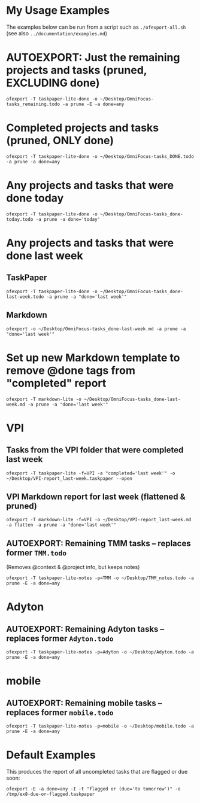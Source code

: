 # My Usage Examples

The examples below can be run from a script such as `./ofexport-all.sh`
(see also `../documentation/examples.md`)

# AUTOEXPORT: Just the remaining projects and tasks (pruned, EXCLUDING done)

    ofexport -T taskpaper-lite-done -o ~/Desktop/OmniFocus-tasks_remaining.todo -a prune -E -a done=any

# Completed projects and tasks (pruned, ONLY done)

    ofexport -T taskpaper-lite-done -o ~/Desktop/OmniFocus-tasks_DONE.todo -a prune -a done=any

# Any projects and tasks that were done today

    ofexport -T taskpaper-lite-done -o ~/Desktop/OmniFocus-tasks_done-today.todo -a prune -a done='today'

# Any projects and tasks that were done last week

## TaskPaper

    ofexport -T taskpaper-lite-done -o ~/Desktop/OmniFocus-tasks_done-last-week.todo -a prune -a "done='last week'"

## Markdown

    ofexport -o ~/Desktop/OmniFocus-tasks_done-last-week.md -a prune -a "done='last week'"

# Set up new Markdown template to remove @done tags from "completed" report

    ofexport -T markdown-lite -o ~/Desktop/OmniFocus-tasks_done-last-week.md -a prune -a "done='last week'"


# VPI 

## Tasks from the VPI folder that were completed last week

    ofexport -T taskpaper-lite -f=VPI -a "completed='last week'" -o ~/Desktop/VPI-report_last-week.taskpaper --open

## VPI Markdown report for last week (flattened & pruned)

    ofexport -T markdown-lite -f=VPI -o ~/Desktop/VPI-report_last-week.md -a flatten -a prune -a "done='last week'"

## AUTOEXPORT: Remaining TMM tasks – replaces former `TMM.todo` 
(Removes @context & @project info, but keeps notes)

    ofexport -T taskpaper-lite-notes -p=TMM -o ~/Desktop/TMM_notes.todo -a prune -E -a done=any


# Adyton

## AUTOEXPORT: Remaining Adyton tasks – replaces former `Adyton.todo` 

    ofexport -T taskpaper-lite-notes -p=Adyton -o ~/Desktop/Adyton.todo -a prune -E -a done=any


# mobile

## AUTOEXPORT: Remaining mobile tasks – replaces former `mobile.todo` 

    ofexport -T taskpaper-lite-notes -p=mobile -o ~/Desktop/mobile.todo -a prune -E -a done=any


# Default Examples

This produces the report of all uncompleted tasks that are flagged or due soon:

    ofexport -E -a done=any -I -t "flagged or (due='to tomorrow')" -o /tmp/ex8-due-or-flagged.taskpaper 
